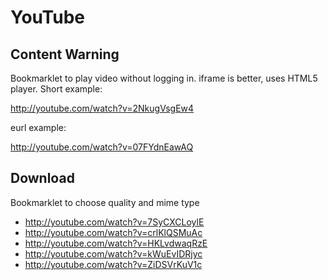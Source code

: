 YouTube
=======

Content Warning
---------------

Bookmarklet to play video without logging in. iframe is better, uses HTML5
player. Short example:

http://youtube.com/watch?v=2NkugVsgEw4

eurl example:

http://youtube.com/watch?v=07FYdnEawAQ

Download
--------

Bookmarklet to choose quality and mime type

- http://youtube.com/watch?v=7SyCXCLoylE
- http://youtube.com/watch?v=crlKlQSMuAc
- http://youtube.com/watch?v=HKLvdwaqRzE
- http://youtube.com/watch?v=kWuEvIDRjyc
- http://youtube.com/watch?v=ZiDSVrKuV1c
